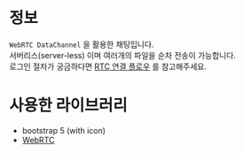 # 정보
`WebRTC DataChannel` 을 활용한 채팅입니다.  
서버리스(server-less) 이며 여러개의 파일을 순차 전송이 가능합니다.  
로그인 절차가 궁금하다면 [RTC 연결 플로우](./RTCDesc.md) 를 참고해주세요.

# 사용한 라이브러리
- bootstrap 5 (with icon)
- [WebRTC](https://ko.wikipedia.org/wiki/WebRTC)